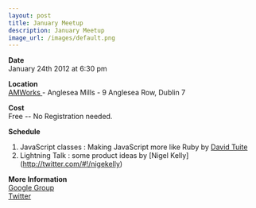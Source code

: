 ```yaml
---
layout: post
title: January Meetup
description: January Meetup
image_url: /images/default.png
---
```


**Date**  
January 24th 2012 at 6:30 pm

**Location**  
[ AMWorks ](http://www.amworks.ie/ ) - Anglesea Mills -  9 Anglesea Row, Dublin 7

**Cost**  
Free -- No Registration needed.

**Schedule**  
 1. JavaScript classes : Making JavaScript more like Ruby by [David Tuite ](http://twitter.com/#!/dtuite)
 2. Lightning Talk : some product ideas by [Nigel Kelly] (http://twitter.com/#!/nigekelly)

**More Information**  
[ Google Group ](https://groups.google.com/group/dublinjs)  
[ Twitter ](http://twitter.com/#!/dublinjs)
